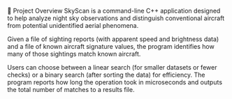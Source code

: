 🌌 Project Overview
SkyScan is a command-line C++ application designed to help analyze night sky observations and distinguish conventional aircraft from potential unidentified aerial phenomena.

Given a file of sighting reports (with apparent speed and brightness data) and a file of known aircraft signature values, the program identifies how many of those sightings match known aircraft.

Users can choose between a linear search (for smaller datasets or fewer checks) or a binary search (after sorting the data) for efficiency. The program reports how long the operation took in microseconds and outputs the total number of matches to a results file.
